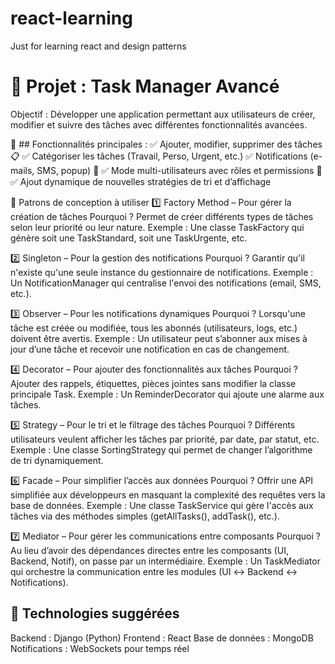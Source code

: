 # react-learning

Just for learning react and design patterns

# 🎯 Projet : Task Manager Avancé

Objectif : Développer une application permettant aux utilisateurs de créer, modifier et suivre des tâches avec différentes fonctionnalités avancées.

🔹 ## Fonctionnalités principales :
✅ Ajouter, modifier, supprimer des tâches 📋
✅ Catégoriser les tâches (Travail, Perso, Urgent, etc.)
✅ Notifications (e-mails, SMS, popup) 🔔
✅ Mode multi-utilisateurs avec rôles et permissions 👥
✅ Ajout dynamique de nouvelles stratégies de tri et d’affichage

📌 Patrons de conception à utiliser
1️⃣ Factory Method – Pour gérer la création de tâches
Pourquoi ? Permet de créer différents types de tâches selon leur priorité ou leur nature.
Exemple : Une classe TaskFactory qui génère soit une TaskStandard, soit une TaskUrgente, etc.

2️⃣ Singleton – Pour la gestion des notifications
Pourquoi ? Garantir qu'il n'existe qu'une seule instance du gestionnaire de notifications.
Exemple : Un NotificationManager qui centralise l'envoi des notifications (email, SMS, etc.).

3️⃣ Observer – Pour les notifications dynamiques
Pourquoi ? Lorsqu'une tâche est créée ou modifiée, tous les abonnés (utilisateurs, logs, etc.) doivent être avertis.
Exemple : Un utilisateur peut s’abonner aux mises à jour d’une tâche et recevoir une notification en cas de changement.

4️⃣ Decorator – Pour ajouter des fonctionnalités aux tâches
Pourquoi ? Ajouter des rappels, étiquettes, pièces jointes sans modifier la classe principale Task.
Exemple : Un ReminderDecorator qui ajoute une alarme aux tâches.

5️⃣ Strategy – Pour le tri et le filtrage des tâches
Pourquoi ? Différents utilisateurs veulent afficher les tâches par priorité, par date, par statut, etc.
Exemple : Une classe SortingStrategy qui permet de changer l’algorithme de tri dynamiquement.

6️⃣ Facade – Pour simplifier l’accès aux données
Pourquoi ? Offrir une API simplifiée aux développeurs en masquant la complexité des requêtes vers la base de données.
Exemple : Une classe TaskService qui gère l'accès aux tâches via des méthodes simples (getAllTasks(), addTask(), etc.).

7️⃣ Mediator – Pour gérer les communications entre composants
Pourquoi ? Au lieu d’avoir des dépendances directes entre les composants (UI, Backend, Notif), on passe par un intermédiaire.
Exemple : Un TaskMediator qui orchestre la communication entre les modules (UI ↔ Backend ↔ Notifications).

## 🔧 Technologies suggérées

Backend : Django (Python)
Frontend : React
Base de données : MongoDB
Notifications : WebSockets pour temps réel
